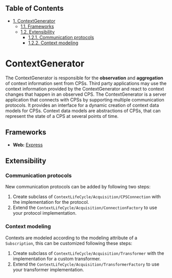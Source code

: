 <div id="table-of-contents">
<h2>Table of Contents</h2>
<div id="text-table-of-contents">
<ul>
<li><a href="#sec-1">1. ContextGenerator</a>
<ul>
<li><a href="#sec-1-1">1.1. Frameworks</a></li>
<li><a href="#sec-1-2">1.2. Extensibility</a>
<ul>
<li><a href="#sec-1-2-1">1.2.1. Communication protocols</a></li>
<li><a href="#sec-1-2-2">1.2.2. Context modeling</a></li>
</ul>
</li>
</ul>
</li>
</ul>
</div>
</div>

# ContextGenerator<a id="sec-1" name="sec-1"></a>

The ContextGenerator is responsible for the **observation** and **aggregation** of
context information sent from CPSs. Third party applications may use the
context information provided by the ContextGenerator and react to context
changes that happen in an observed CPS. The ContextGenerator is a server
application that connects with CPSs by supporting multiple communication
protocols. It provides an interface for a dynamic creation of context data
models for CPSs. Context data models are abstractions of CPSs, that can
represent the state of a CPS at several points of time.

## Frameworks<a id="sec-1-1" name="sec-1-1"></a>

-   **Web:** [Express](http://expressjs.com)

## Extensibility<a id="sec-1-2" name="sec-1-2"></a>

### Communication protocols<a id="sec-1-2-1" name="sec-1-2-1"></a>

New communication protocols can be added by following two steps:

1.  Create subclass of `ContextLifeCycle/Acquisition/CPSConnection` with the implementation for the protocol.
2.  Extend the `ContextLifeCycle/Acquisition/ConnectionFactory` to use your protocol implementation.

### Context modeling<a id="sec-1-2-2" name="sec-1-2-2"></a>

Contexts are modeled according to the modeling attribute of a `Subscription`,
this can be customized following these steps:

1.  Create subclass of `ContextLifeCycle/Acquisition/Transformer` with the implementation for a custom transformer.
2.  Extend the `ContextLifeCycle/Acquisition/TransformerFactory` to use your transformer implementation.